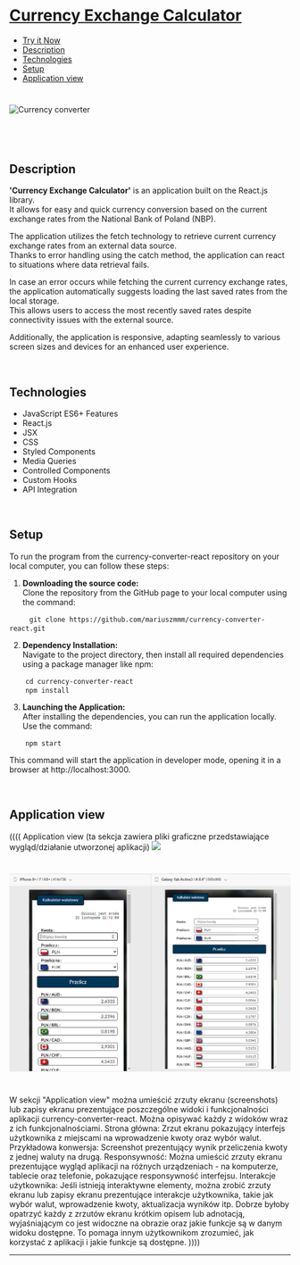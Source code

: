 # [Currency Exchange Calculator](https://mariuszmmm.github.io/currency-converter-react/)
* [Try it Now](https://mariuszmmm.github.io/currency-converter-react/)
* [Description ](#description)
* [Technologies](#technologies)
* [Setup](#setup )
* [Application view](#application-view)


#
![Currency converter](/images/presentation.gif)
#
<br>

## Description
<b>'Currency Exchange Calculator'</b> is an application built on the React.js library.<br>
It allows for easy and quick currency conversion based on the current exchange rates from the National Bank of Poland (NBP).

The application utilizes the fetch technology to retrieve current currency exchange rates from an external data source.<br>
Thanks to error handling using the catch method, the application can react to situations where data retrieval fails.

In case an error occurs while fetching the current currency exchange rates, the application automatically suggests loading the last saved rates from the local storage.<br>
This allows users to access the most recently saved rates despite connectivity issues with the external source.

Additionally, the application is responsive, adapting seamlessly to various screen sizes and devices for an enhanced user experience.

<br>

## Technologies
<ul>
<li>JavaScript ES6+ Features</li>
<li>React.js</li>
<li>JSX</li>
<li>CSS</li>
<li>Styled Components</li>
<li>Media Queries</li>
<li>Controlled Components</li>
<li>Custom Hooks</li>
<li>API Integration</li>
</ul>

<br>

## Setup
To run the program from the currency-converter-react repository on your local computer, you can follow these steps:
1. <b>Downloading the source code:</b><br>
Clone the repository from the GitHub page to your local computer using the command:
```commandline
     git clone https://github.com/mariuszmmm/currency-converter-react.git
```
2. <b>Dependency Installation:</b><br>
Navigate to the project directory, then install all required dependencies using a package manager like npm:
```commandline
    cd currency-converter-react
    npm install
```
3. <b>Launching the Application:</b><br>
After installing the dependencies, you can run the application locally. Use the command:
```commandline
    npm start
```
  This command will start the application in developer mode, opening it in a browser at http://localhost:3000.

<br>

## Application view
((((
Application view (ta sekcja zawiera pliki graficzne przedstawiające wygląd/działanie utworzonej aplikacji)
<img src=”URL” width=”50%” height=”50%”>

#
![Currency converter](/images/size.png)
#

W sekcji "Application view" można umieścić zrzuty ekranu (screenshots) lub zapisy ekranu prezentujące poszczególne widoki i funkcjonalności aplikacji currency-converter-react. Można opisywać każdy z widoków wraz z ich funkcjonalnościami.
Strona główna: Zrzut ekranu pokazujący interfejs użytkownika z miejscami na wprowadzenie kwoty oraz wybór walut.
Przykładowa konwersja: Screenshot prezentujący wynik przeliczenia kwoty z jednej waluty na drugą.
Responsywność: Można umieścić zrzuty ekranu prezentujące wygląd aplikacji na różnych urządzeniach - na komputerze, tablecie oraz telefonie, pokazujące responsywność interfejsu.
Interakcje użytkownika: Jeśli istnieją interaktywne elementy, można zrobić zrzuty ekranu lub zapisy ekranu prezentujące interakcje użytkownika, takie jak wybór walut, wprowadzenie kwoty, aktualizacja wyników itp.
Dobrze byłoby opatrzyć każdy z zrzutów ekranu krótkim opisem lub adnotacją, wyjaśniającym co jest widoczne na obrazie oraz jakie funkcje są w danym widoku dostępne. To pomaga innym użytkownikom zrozumieć, jak korzystać z aplikacji i jakie funkcje są dostępne.
))))
_________________________________________
